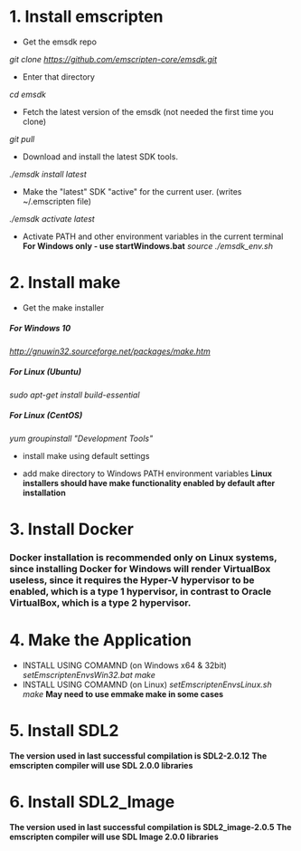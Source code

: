 # 1. Install emscripten

+ Get the emsdk repo

*git clone https://github.com/emscripten-core/emsdk.git*

+ Enter that directory

*cd emsdk*

+ Fetch the latest version of the emsdk (not needed the first time you clone)

*git pull*

+ Download and install the latest SDK tools.

*./emsdk install latest*

+ Make the "latest" SDK "active" for the current user. (writes ~/.emscripten file)

*./emsdk activate latest*

+ Activate PATH and other environment variables in the current terminal
**For Windows only - use startWindows.bat**
*source ./emsdk_env.sh*


# 2. Install make

+ Get the make installer

##### For Windows 10

*http://gnuwin32.sourceforge.net/packages/make.htm*

##### For Linux (Ubuntu)

*sudo apt-get install build-essential*

##### For Linux (CentOS)

*yum groupinstall "Development Tools"*

+ install make using default settings

+ add make directory to Windows PATH environment variables
**Linux installers should have make functionality enabled by default after installation**


# 3. Install Docker

### Docker installation is recommended only on Linux systems, since installing Docker for Windows will render VirtualBox useless, since it requires the Hyper-V hypervisor to be enabled, which is a type 1 hypervisor, in contrast to Oracle VirtualBox, which is a type 2 hypervisor.

# 4. Make the Application
+ INSTALL USING COMAMND  (on Windows x64 & 32bit)
*setEmscriptenEnvsWin32.bat*
*make*
+ INSTALL USING COMAMND  (on Linux)
*setEmscriptenEnvsLinux.sh*
*make*
**May need to use emmake make in some cases**


# 5. Install SDL2

**The version used in last successful compilation is SDL2-2.0.12**
**The emscripten compiler will use SDL 2.0.0 libraries**


# 6. Install SDL2_Image

**The version used in last successful compilation is SDL2_image-2.0.5**
**The emscripten compiler will use SDL Image 2.0.0 libraries**
